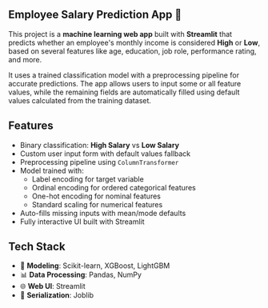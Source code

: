 ## Employee Salary Prediction App 💼

This project is a **machine learning web app** built with **Streamlit** that predicts whether an employee's monthly income is considered **High** or **Low**, based on several features like age, education, job role, performance rating, and more.

It uses a trained classification model with a preprocessing pipeline for accurate predictions. The app allows users to input some or all feature values, while the remaining fields are automatically filled using default values calculated from the training dataset.

## Features

- Binary classification: **High Salary** vs **Low Salary**
- Custom user input form with default values fallback
- Preprocessing pipeline using `ColumnTransformer`
- Model trained with:
  - Label encoding for target variable
  - Ordinal encoding for ordered categorical features
  - One-hot encoding for nominal features
  - Standard scaling for numerical features
- Auto-fills missing inputs with mean/mode defaults
- Fully interactive UI built with Streamlit

## Tech Stack

- 🧠 **Modeling**: Scikit-learn, XGBoost, LightGBM
- 📊 **Data Processing**: Pandas, NumPy
- 🌐 **Web UI**: Streamlit
- 🔐 **Serialization**: Joblib
